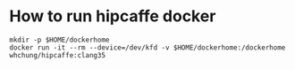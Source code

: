 How to run hipcaffe docker
==========================
```
mkdir -p $HOME/dockerhome
docker run -it --rm --device=/dev/kfd -v $HOME/dockerhome:/dockerhome whchung/hipcaffe:clang35
```
